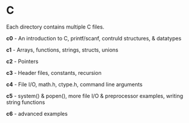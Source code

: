 # C

Each directory contains multiple C files.

**c0** - An introduction to C, printf/scanf, contruld structures, & datatypes

**c1** - Arrays, functions, strings, structs, unions

**c2** - Pointers

**c3** - Header files, constants, recursion

**c4** - File I/O, math.h, ctype.h, command line arguments

**c5** - system() & popen(), more file I/O & preprocessor examples, writing string functions

**c6** - advanced examples
